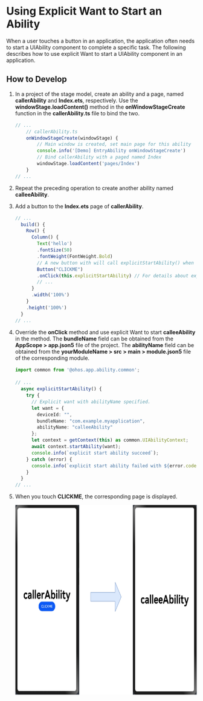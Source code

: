 # Using Explicit Want to Start an Ability


When a user touches a button in an application, the application often needs to start a UIAbility component to complete a specific task. The following describes how to use explicit Want to start a UIAbility component in an application.


## How to Develop

1. In a project of the stage model, create an ability and a page, named **callerAbility** and **Index.ets**, respectively. Use the **windowStage.loadContent()** method in the **onWindowStageCreate** function in the **callerAbility.ts** file to bind the two.
   
   ```ts
   // ...
       // callerAbility.ts
       onWindowStageCreate(windowStage) {
           // Main window is created, set main page for this ability
           console.info('[Demo] EntryAbility onWindowStageCreate')
           // Bind callerAbility with a paged named Index
           windowStage.loadContent('pages/Index')
       }
   // ...
   ```

2. Repeat the preceding operation to create another ability named **calleeAbility**.

3. Add a button to the **Index.ets** page of **callerAbility**.
   
   ```ts
   // ...
     build() {
       Row() {
         Column() {
           Text('hello')
           .fontSize(50)
           .fontWeight(FontWeight.Bold)
           // A new button with will call explicitStartAbility() when clicked.
           Button("CLICKME")
           .onClick(this.explicitStartAbility) // For details about explicitStartAbility, see the sample code below.
           // ...
         }
         .width('100%')
       }
       .height('100%')
     }
   // ...
   ```

4. Override the **onClick** method and use explicit Want to start **calleeAbility** in the method. The **bundleName** field can be obtained from the **AppScope > app.json5** file of the project. The **abilityName** field can be obtained from the **yourModuleName &gt; src &gt; main &gt; module.json5** file of the corresponding module.
   
   ```ts
   import common from '@ohos.app.ability.common';
   
   // ...
     async explicitStartAbility() {
       try {
         // Explicit want with abilityName specified.
         let want = {
           deviceId: "",
           bundleName: "com.example.myapplication",
           abilityName: "calleeAbility"
         };
         let context = getContext(this) as common.UIAbilityContext;
         await context.startAbility(want);
         console.info(`explicit start ability succeed`);
       } catch (error) {
         console.info(`explicit start ability failed with ${error.code}`);
       }
     }
   // ...
   ```

5. When you touch **CLICKME**, the corresponding page is displayed.

   <img src="figures/startAbilityWtExplicitWant.PNG" alt="startAbilityWtExplicitWant" height="500" />
